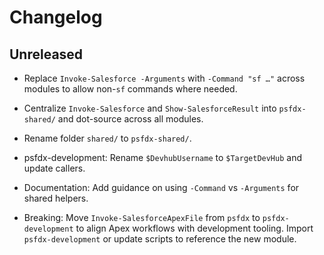 # Changelog

## Unreleased

- Replace `Invoke-Salesforce -Arguments` with `-Command "sf …"` across modules to allow non-`sf` commands where needed.
- Centralize `Invoke-Salesforce` and `Show-SalesforceResult` into `psfdx-shared/` and dot-source across all modules.
- Rename folder `shared/` to `psfdx-shared/`.
- psfdx-development: Rename `$DevhubUsername` to `$TargetDevHub` and update callers.
- Documentation: Add guidance on using `-Command` vs `-Arguments` for shared helpers.

- Breaking: Move `Invoke-SalesforceApexFile` from `psfdx` to `psfdx-development` to align Apex workflows with development tooling. Import `psfdx-development` or update scripts to reference the new module.
